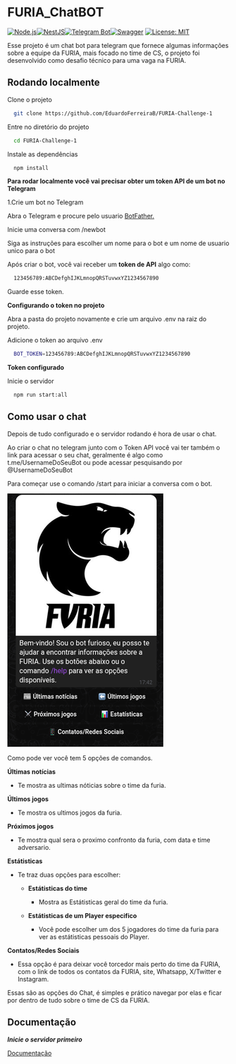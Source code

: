 
# FURIA_ChatBOT
[![Node.js](https://img.shields.io/badge/Node.js-339933?style=for-the-badge&logo=nodedotjs&logoColor=white)](https://nodejs.org/)[![NestJS](https://img.shields.io/badge/NestJS-E0234E?style=for-the-badge&logo=nestjs&logoColor=white)](https://nestjs.com/)[![Telegram Bot](https://img.shields.io/badge/Telegram%20Bot-0088cc?style=for-the-badge&logo=telegram&logoColor=white)](https://core.telegram.org/bots)[![Swagger](https://img.shields.io/badge/Swagger-85EA2D?style=for-the-badge&logo=swagger&logoColor=black)](http://localhost:3000/api) 
[![License: MIT](https://img.shields.io/badge/License-MIT-yellow.svg?style=for-the-badge)](LICENSE)

Esse projeto é um chat bot para telegram que fornece algumas informações sobre a equipe da FURIA, mais focado no time de CS, o projeto foi desenvolvido como desafio técnico para uma vaga na FURIA.


## Rodando localmente

Clone o projeto

```bash
  git clone https://github.com/EduardoFerreiraB/FURIA-Challenge-1
```

Entre no diretório do projeto

```bash
  cd FURIA-Challenge-1
```

Instale as dependências

```bash
  npm install
```

**Para rodar localmente você vai precisar obter um token API de um bot no Telegram** 

1.Crie um bot no Telegram

Abra o Telegram e procure pelo usuario [BotFather.](https://t.me/BotFather)

Inicie uma conversa com /newbot

Siga as instruções para escolher um nome para o bot e um nome de usuario unico para o bot

Após criar o bot, você vai receber um **token de API** algo como:
```bash
  123456789:ABCDefghIJKLmnopQRSTuvwxYZ1234567890
```
Guarde esse token.

**Configurando o token no projeto**

Abra a pasta do projeto novamente e crie um arquivo .env na raiz do projeto.

Adicione o token ao arquivo .env

```bash
  BOT_TOKEN=123456789:ABCDefghIJKLmnopQRSTuvwxYZ1234567890
```
**Token configurado**

Inicie o servidor

```bash
  npm run start:all
```

## Como usar o chat

Depois de tudo configurado e o servidor rodando é hora de usar o chat.

Ao criar o chat no telegram junto com o Token API você vai ter também o link para acessar o seu chat, geralmente é algo como t.me/UsernameDoSeuBot ou pode acessar pesquisando por @UsernameDoSeuBot

Para começar use o comando /start para iniciar a conversa com o bot.

![Como é a resposta para o /start](assets/start.png)

Como pode ver você tem 5 opções de comandos.

**Últimas notícias**

   - Te mostra as ultimas nóticias sobre o time da furia.

**Últimos jogos**

   - Te mostra os ultimos jogos da furia.

**Próximos jogos**

   - Te mostra qual sera o proximo confronto da furia, com data e time adversario.

**Estátisticas**

   - Te traz duas opções para escolher:

       - **Estátisticas do time**
           
          - Mostra as Estátisticas geral do time da furia.
    
       - **Estátisticas de um Player especifico**
       
          - Você pode escolher um dos 5 jogadores do time da furia para ver as estátisticas pessoais do Player.

**Contatos/Redes Sociais**

   - Essa opção é para deixar você torcedor mais perto do time da FURIA, com o link de todos os contatos da FURIA, site, Whatsapp, X/Twitter e Instagram.


Essas são as opções do Chat, é simples e prático navegar por elas e ficar por dentro de tudo sobre o time de CS da FURIA.
## Documentação
***Inicie o servidor primeiro***

[Documentação](http://localhost:3000/api#/)

